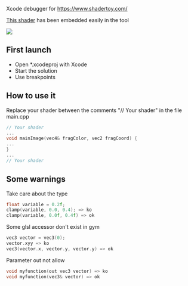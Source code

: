 Xcode debugger for https://www.shadertoy.com/

[This shader](https://www.shadertoy.com/view/7s23Dm) has been embedded easily in the tool

 [![](http://img.youtube.com/vi/5C6I1v9yP5c/0.jpg)](http://www.youtube.com/watch?v=5C6I1v9yP5c "")

## First launch
- Open *.xcodeproj with Xcode
- Start the solution
- Use breakpoints

## How to use it

Replace your shader between the comments "// Your shader" in the file main.cpp

```cpp
// Your shader
...
void mainImage(vec4& fragColor, vec2 fragCoord) {
...
}
...
// Your shader
```

## Some warnings
Take care about the type 

```cpp
float variable = 0.2f;
clamp(variable, 0.0, 0.4); => ko
clamp(variable, 0.0f, 0.4f) => ok
```

Some glsl accessor don't exist in gym

```cpp
vec3 vector = vec3(0);
vector.xyy => ko
vec3(vector.x, vector.y, vector.y) => ok
```

Parameter out not allow
```cpp
void myfunction(out vec3 vector) => ko
void myfunction(vec3& vector) => ok
```
